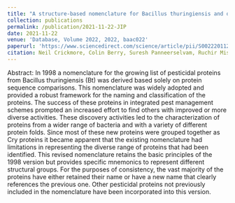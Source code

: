 ```yaml
---
title: "A structure-based nomenclature for Bacillus thuringiensis and other bacteria-derived pesticidal proteins"
collection: publications
permalink: /publication/2021-11-22-JIP
date: 2021-11-22
venue: 'Database, Volume 2022, 2022, baac022'
paperurl: 'https://www.sciencedirect.com/science/article/pii/S0022201120301440'
citation: Neil Crickmore, Colin Berry, Suresh Panneerselvam, Ruchir Mishra, Thomas R Connor, Bryony C Bonning, A structure-based nomenclature for Bacillus thuringiensis and other bacteria-derived pesticidal proteins, JIP 2021-11-22'
---
```



Abstract: In 1998 a nomenclature for the growing list of pesticidal proteins from Bacillus thuringiensis (Bt) was 
derived based solely on protein sequence comparisons. This nomenclature was widely adopted and provided a robust 
framework for the naming and classification of the proteins. The success of these proteins in integrated pest 
management schemes prompted an increased effort to find others with improved or more diverse activities. 
These discovery activities led to the characterization of proteins from a wider range of bacteria and with a 
variety of different protein folds. Since most of these new proteins were grouped together as Cry proteins it 
became apparent that the existing nomenclature had limitations in representing the diverse range of proteins 
that had been identified. This revised nomenclature retains the basic principles of the 1998 version but 
provides specific mnemonics to represent different structural groups. For the purposes of consistency, the 
vast majority of the proteins have either retained their name or have a new name that clearly references 
the previous one. Other pesticidal proteins not previously included in the nomenclature have been incorporated 
into this version.
